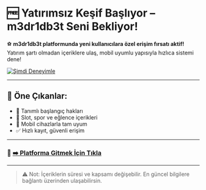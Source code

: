 # 🆓 Yatırımsız Keşif Başlıyor – m3dr1db3t Seni Bekliyor!

⚽ **m3dr1db3t platformunda yeni kullanıcılara özel erişim fırsatı aktif!**  
Yatırım şartı olmadan içeriklere ulaş, mobil uyumlu yapısıyla hızlıca sistemi dene!

[![Şimdi Deneyimle](https://i.ibb.co/ymvNcHXM/marakkkhess.jpg)](https://t.ly/madridbetguncelgiris)

---

## 📌 Öne Çıkanlar:
- 🎁 Tanımlı başlangıç hakları  
- 🎰 Slot, spor ve eğlence içerikleri  
- 📱 Mobil cihazlarla tam uyum  
- ✅ Hızlı kayıt, güvenli erişim

---

### 🔗 [➡️ Platforma Gitmek İçin Tıkla](https://t.ly/madridbetguncelgiris)

---

> ⚠️ Not: İçeriklerin süresi ve kapsamı değişebilir. En güncel bilgilere bağlantı üzerinden ulaşabilirsin.

<!-- naber -->
<meta name="description" content="m3dr1db3t platformu, kullanıcılarına yatırım yapmadan içerikleri test etme fırsatı sunar. Mobil uyumlu, güvenli sistemle şimdi keşfet.">
